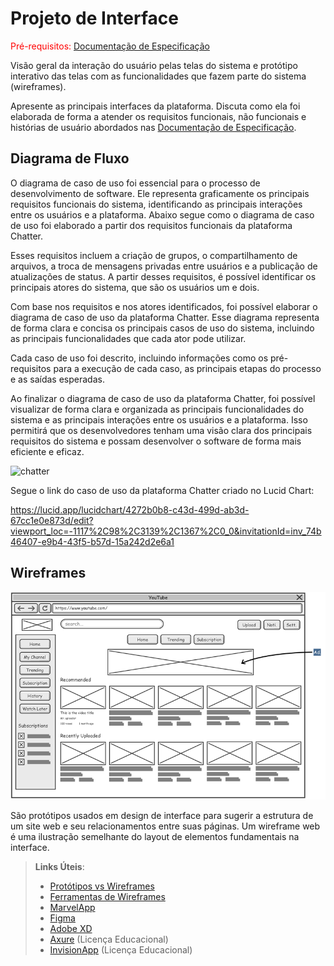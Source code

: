 
# Projeto de Interface

<span style="color:red">Pré-requisitos: <a href="2-Especificação do Projeto.md"> Documentação de Especificação</a></span>

Visão geral da interação do usuário pelas telas do sistema e protótipo interativo das telas com as funcionalidades que fazem parte do sistema (wireframes).

 Apresente as principais interfaces da plataforma. Discuta como ela foi elaborada de forma a atender os requisitos funcionais, não funcionais e histórias de usuário abordados nas <a href="2-Especificação do Projeto.md"> Documentação de Especificação</a>.

## Diagrama de Fluxo

O diagrama de caso de uso foi essencial para o processo de desenvolvimento de software. Ele representa graficamente os principais requisitos funcionais do sistema, identificando as principais interações entre os usuários e a plataforma. Abaixo segue como o diagrama de caso de uso foi elaborado a partir dos requisitos funcionais da plataforma Chatter.

Esses requisitos incluem a criação de grupos, o compartilhamento de arquivos, a troca de mensagens privadas entre usuários e a publicação de atualizações de status. A partir desses requisitos, é possível identificar os principais atores do sistema, que são os usuários um e dois.

Com base nos requisitos e nos atores identificados, foi possível elaborar o diagrama de caso de uso da plataforma Chatter. Esse diagrama representa de forma clara e concisa os principais casos de uso do sistema, incluindo as principais funcionalidades que cada ator pode utilizar.

Cada caso de uso foi descrito, incluindo informações como os pré-requisitos para a execução de cada caso, as principais etapas do processo e as saídas esperadas.

Ao finalizar o diagrama de caso de uso da plataforma Chatter, foi possível visualizar de forma clara e organizada as principais funcionalidades do sistema e as principais interações entre os usuários e a plataforma. Isso permitirá que os desenvolvedores tenham uma visão clara dos principais requisitos do sistema e possam desenvolver o software de forma mais eficiente e eficaz.

![chatter](https://user-images.githubusercontent.com/90660755/225733270-4478d3d5-2c4c-465e-96af-9866b8cffd34.jpeg)

Segue o link do caso de uso da plataforma Chatter criado no Lucid Chart:

https://lucid.app/lucidchart/4272b0b8-c43d-499d-ab3d-67cc1e0e873d/edit?viewport_loc=-1117%2C98%2C3139%2C1367%2C0_0&invitationId=inv_74b46407-e9b4-43f5-b57d-15a242d2e6a1



## Wireframes

![Exemplo de Wireframe](img/wireframe-example.png)

São protótipos usados em design de interface para sugerir a estrutura de um site web e seu relacionamentos entre suas páginas. Um wireframe web é uma ilustração semelhante do layout de elementos fundamentais na interface.
 
> **Links Úteis**:
> - [Protótipos vs Wireframes](https://www.nngroup.com/videos/prototypes-vs-wireframes-ux-projects/)
> - [Ferramentas de Wireframes](https://rockcontent.com/blog/wireframes/)
> - [MarvelApp](https://marvelapp.com/developers/documentation/tutorials/)
> - [Figma](https://www.figma.com/)
> - [Adobe XD](https://www.adobe.com/br/products/xd.html#scroll)
> - [Axure](https://www.axure.com/edu) (Licença Educacional)
> - [InvisionApp](https://www.invisionapp.com/) (Licença Educacional)
